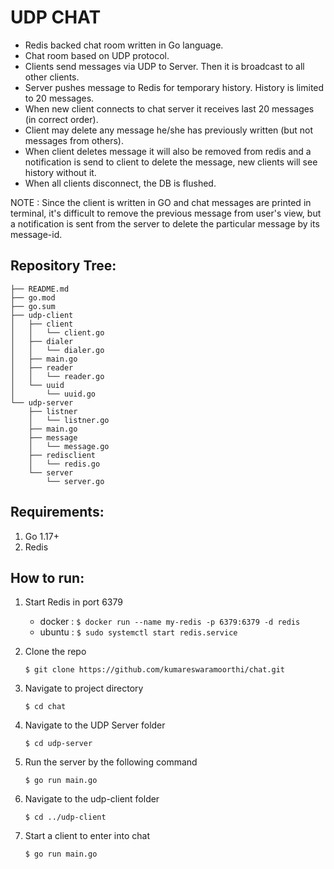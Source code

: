 # UDP CHAT  


- Redis backed chat room written in Go language.
- Chat room based on UDP protocol.
- Clients send messages via UDP to Server. Then it is broadcast to all other clients.
- Server pushes message to Redis for temporary history. History is limited to 20  messages. 
- When new client connects to chat server it receives last 20 messages (in correct  order).
- Client may delete any message he/she has previously written (but not  messages from others). 
- When client deletes message it will also be removed from redis and a notification is send to client to delete the message, new clients will see  history without it. 
- When all clients disconnect, the DB is flushed. 


NOTE : Since the client is written in GO and chat messages are printed in terminal, it's difficult to
remove the previous message from user's view, but a notification is sent from the server to delete the particular 
message by its message-id.



Repository Tree:
-----------------

```
├── README.md
├── go.mod
├── go.sum
├── udp-client
│   ├── client
│   │   └── client.go
│   ├── dialer
│   │   └── dialer.go
│   ├── main.go
│   ├── reader
│   │   └── reader.go
│   └── uuid
│       └── uuid.go
└── udp-server
    ├── listner
    │   └── listner.go
    ├── main.go
    ├── message
    │   └── message.go
    ├── redisclient
    │   └── redis.go
    └── server
        └── server.go
```
	
	
Requirements:
-----------------

1. Go 1.17+ 
2. Redis



How to run:
-----------------

1. Start Redis in port 6379
     
      - docker : `$ docker run --name my-redis -p 6379:6379 -d redis`
      - ubuntu : `$ sudo systemctl start redis.service`


2. Clone the repo

	`$ git clone https://github.com/kumareswaramoorthi/chat.git`

3. Navigate to project directory 

	`$ cd chat`

4. Navigate to the UDP Server folder

	`$ cd udp-server`

5. Run the server by the following command 

	`$ go run main.go`

6. Navigate to the udp-client folder

	`$ cd ../udp-client`

7. Start a client to enter into chat 

	`$ go run main.go`
    

